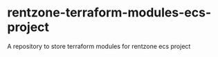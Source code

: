 # rentzone-terraform-modules-ecs-project
A repository to store terraform modules for rentzone ecs project
